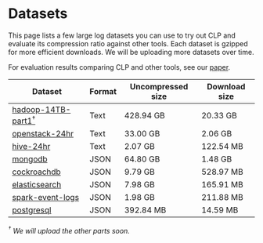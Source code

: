 # Datasets

This page lists a few large log datasets you can use to try out CLP and evaluate
its compression ratio against other tools. Each dataset is gzipped for more
efficient downloads. We will be uploading more datasets over time.

For evaluation results comparing CLP and other tools, see our
[paper](https://www.usenix.org/system/files/osdi21-rodrigues.pdf).

| Dataset                            | Format | Uncompressed size | Download size |
|------------------------------------|--------|-------------------|---------------|
| [hadoop-14TB-part1<sup>†</sup>][1] | Text   | 428.94 GB         | 20.33 GB      |
| [openstack-24hr][2]                | Text   | 33.00 GB          | 2.06 GB       |
| [hive-24hr][3]                     | Text   | 2.07 GB           | 122.54 MB     |
| [mongodb][4]                       | JSON   | 64.80 GB          | 1.48 GB       |
| [cockroachdb][5]                   | JSON   | 9.79 GB           | 528.97 MB     |
| [elasticsearch][6]                 | JSON   | 7.98 GB           | 165.91 MB     |
| [spark-event-logs][7]              | JSON   | 1.98 GB           | 211.88 MB     |
| [postgresql][8]                    | JSON   | 392.84 MB         | 14.59 MB      |

*<sup>†</sup> We will upload the other parts soon.*

[1]: https://zenodo.org/records/7114847
[2]: https://zenodo.org/records/7094972
[3]: https://zenodo.org/records/7094921
[4]: https://zenodo.org/records/10516285
[5]: https://zenodo.org/records/10516387
[6]: https://zenodo.org/records/10516227
[7]: https://zenodo.org/records/10516346
[8]: https://zenodo.org/records/10516402
